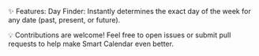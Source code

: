 ✨ Features: Day Finder: Instantly determines the exact day of the week for any date (past, present, or future).



💡 Contributions are welcome! Feel free to open issues or submit pull requests to help make Smart Calendar even better.
